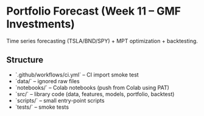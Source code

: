 # Portfolio Forecast (Week 11 – GMF Investments)

Time series forecasting (TSLA/BND/SPY) + MPT optimization + backtesting.

## Structure
- \`.github/workflows/ci.yml\` – CI import smoke test
- \`data/\` – ignored raw files
- \`notebooks/\` – Colab notebooks (push from Colab using PAT)
- \`src/\` – library code (data, features, models, portfolio, backtest)
- \`scripts/\` – small entry-point scripts
- \`tests/\` – smoke tests
